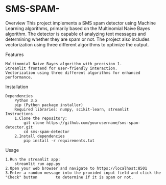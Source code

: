 # SMS-SPAM-
Overview
This project implements a SMS spam detector using Machine Learning algorithms, primarily based on the Multinomial Naive Bayes algorithm. The detector is capable of analyzing text messages and determining whether they are spam or not. The project also includes vectorization using three different algorithms to optimize the output.

Features

    Multinomial Naive Bayes algorithm with precision 1.
    Streamlit frontend for user-friendly interaction.
    Vectorization using three different algorithms for enhanced performance.

Installation

    Dependencies
        Python 3.x
        pip (Python package installer)
        Required libraries: numpy, scikit-learn, streamlit
    Instructions
        1.Clone the repository:
            git clone https://github.com/yourusername/sms-spam-detector.git
            cd sms-spam-detector
        2.Install dependencies
            pip install -r requirements.txt

Usage

    1.Run the streamlit app:
        streamlit run app.py
    2.Open your web browser and navigate to https://localhost:8501
    3.Enter a random message into the provided input field and click the "Check" button        to determine if it is spam or not.
